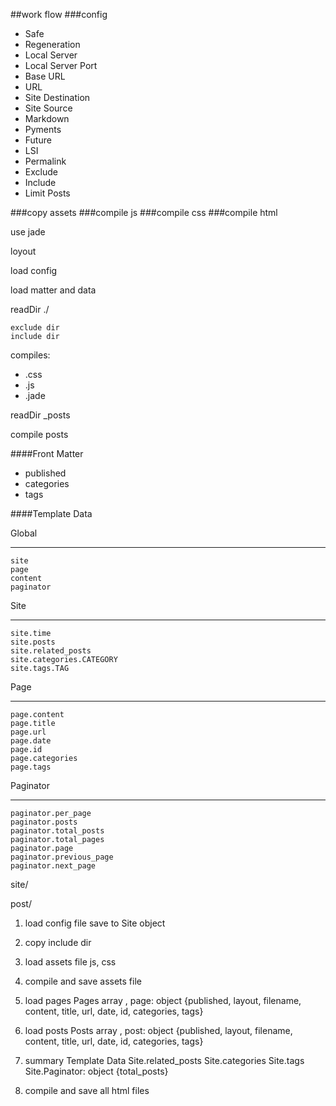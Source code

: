 ##work flow
###config

* Safe
* Regeneration
* Local Server
* Local Server Port
* Base URL
* URL
* Site Destination
* Site Source
* Markdown
* Pyments
* Future
* LSI
* Permalink
* Exclude
* Include
* Limit Posts

###copy assets
###compile js
###compile css
###compile html

use jade

loyout

load config

load matter and data

readDir ./

	exclude dir
	include	dir
compiles:

* .css
* .js
* .jade


readDir _posts

compile posts

####Front Matter

* published
* categories
* tags


####Template Data

Global
***
	site
	page
	content
	paginator
	
Site
***
	site.time
	site.posts
	site.related_posts
	site.categories.CATEGORY
	site.tags.TAG
Page
***
	page.content
	page.title
	page.url
	page.date
	page.id
	page.categories
	page.tags
Paginator
***
	paginator.per_page
	paginator.posts
	paginator.total_posts
	paginator.total_pages
	paginator.page
	paginator.previous_page
	paginator.next_page


site/

post/

1. load config file save to Site object

2. copy include dir

3. load assets file js, css

4. compile and save assets file

5. load pages Pages array , page: object {published, layout, filename, content, title, url, date, id, categories, tags}

6. load posts Posts array , post: object {published, layout, filename, content, title, url, date, id, categories, tags}

7. summary Template Data Site.related_posts Site.categories Site.tags Site.Paginator: object {total_posts}

8. compile and save all html files 